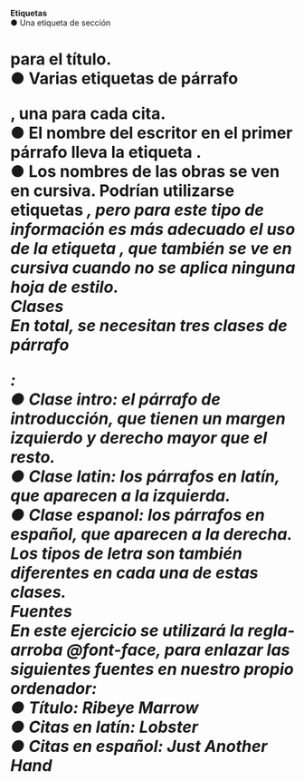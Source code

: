 **Etiquetas**  
● Una etiqueta de sección <h1> para el título.  
● Varias etiquetas de párrafo <p>, una para cada cita.  
● El nombre del escritor en el primer párrafo lleva la etiqueta <strong>.  
● Los nombres de las obras se ven en cursiva. Podrían utilizarse etiquetas <em>, pero
para este tipo de información es más adecuado el uso de la etiqueta <cite>, que
también se ve en cursiva cuando no se aplica ninguna hoja de estilo.  
Clases  
En total, se necesitan tres clases de párrafo <p>:  
● Clase intro: el párrafo de introducción, que tienen un margen izquierdo y derecho
mayor que el resto.  
● Clase latin: los párrafos en latín, que aparecen a la izquierda.  
● Clase espanol: los párrafos en español, que aparecen a la derecha.  
Los tipos de letra son también diferentes en cada una de estas clases.  
Fuentes  
En este ejercicio se utilizará la regla-arroba @font-face, para enlazar las siguientes fuentes
en nuestro propio ordenador:  
● Título: Ribeye Marrow  
● Citas en latín: Lobster  
● Citas en español: Just Another Hand  